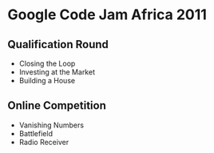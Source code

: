Google Code Jam Africa 2011
===========================

## Qualification Round
* Closing the Loop
* Investing at the Market
* Building a House

## Online Competition
* Vanishing Numbers
* Battlefield
* Radio Receiver
